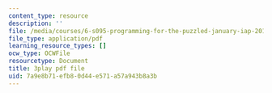 ```yaml
---
content_type: resource
description: ''
file: /media/courses/6-s095-programming-for-the-puzzled-january-iap-2018/7a9e8b71efb80d44e571a57a943b8a3b_eSRNeIyX5dY.pdf
file_type: application/pdf
learning_resource_types: []
ocw_type: OCWFile
resourcetype: Document
title: 3play pdf file
uid: 7a9e8b71-efb8-0d44-e571-a57a943b8a3b
---
```

